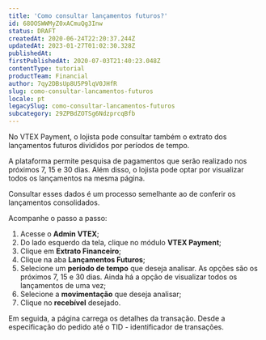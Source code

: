 ```yaml
---
title: 'Como consultar lançamentos futuros?'
id: 68OOSWWMyZ0xACmuQg3Inw
status: DRAFT
createdAt: 2020-06-24T22:20:37.244Z
updatedAt: 2023-01-27T01:02:30.328Z
publishedAt: 
firstPublishedAt: 2020-07-03T21:40:23.048Z
contentType: tutorial
productTeam: Financial
author: 7qy2DBsUp8U5P9lqV0JHfR
slug: como-consultar-lancamentos-futuros
locale: pt
legacySlug: como-consultar-lancamentos-futuros
subcategory: 29ZPBdZOTSg6NdzprcqBfb
---
```


No VTEX Payment, o lojista pode consultar também o extrato dos lançamentos futuros divididos por períodos de tempo. 

A plataforma permite pesquisa de pagamentos que serão realizado nos próximos 7, 15 e 30 dias. Além disso, o lojista pode optar por visualizar todos os lançamentos na mesma página. 

Consultar esses dados é um processo semelhante ao de conferir os lançamentos consolidados. 

Acompanhe o passo a passo:

1. Acesse o __Admin VTEX__;
2. Do lado esquerdo da tela, clique no módulo __VTEX Payment__;
3. Clique em __Extrato Financeiro__; 
4. Clique na aba __Lançamentos Futuros__;
5. Selecione um __período de tempo__ que deseja analisar. As opções são os próximos 7, 15 e 30 dias. Ainda há a opção de visualizar todos os lançamentos de uma vez;
6. Selecione a __movimentação__ que deseja analisar;
7. Clique no __recebível__ desejado. 

Em seguida, a página carrega os detalhes da transação. Desde a especificação do pedido até o TID - identificador de transações.
